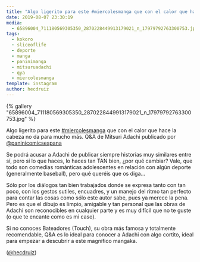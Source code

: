 ```yaml
---
title: "Algo ligerito para este #miercolesmanga que con el calor que hace la cabeza no da para mucho más. Q&A de Mitsuri Adachi publicado por @paninicomicsespana"
date: 2019-08-07 23:30:19
media: 
  - 65896004_711180569305350_2870228449913179021_n_17979792763300753.jpg
tags: 
  - kokoro
  - sliceoflife
  - deporte
  - manga
  - paninimanga
  - mitsuruadachi
  - qya
  - miercolesmanga
template: instagram
author: hecdruiz
---
```


{% gallery "65896004_711180569305350_2870228449913179021_n_17979792763300753.jpg" %}

Algo ligerito para este [#miercolesmanga](/tags/miercolesmanga) que con el calor que hace la cabeza no da para mucho más. Q&A de Mitsuri Adachi publicado por [@paninicomicsespana](https://instagram.com/paninicomicsespana)

Se podrá acusar a Adachi de publicar siempre historias muy similares entre sí, pero si lo que haces, lo haces tan TAN bien, ¿por qué cambiar? Vale, que todo son comedias románticas adolescentes en relación con algún deporte (generalmente baseball), pero qué queréis que os diga...

Sólo por los diálogos tan bien trabajados donde se expresa tanto con tan poco, con los gestos sutiles, encuadres, y un manejo del ritmo tan perfecto para contar las cosas como sólo este autor sabe, pues ya merece la pena. Pero es que el dibujo es limpio, amigable y tan personal que las obras de Adachi son reconocibles en cualquier parte y es muy difícil que no te guste (o que te encante como es mi caso).

Si no conoces Bateadores (Touch), su obra más famosa y totalmente recomendable, Q&A es lo ideal para conocer a Adachi con algo cortito, ideal para empezar a descubrir a este magnífico mangaka.

([@hecdruiz](https://instagram.com/hecdruiz))
